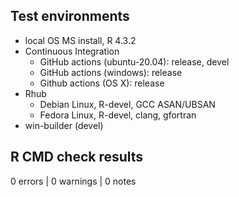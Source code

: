 ## Test environments

* local OS MS install, R 4.3.2
* Continuous Integration
  * GitHub actions (ubuntu-20.04): release, devel
  * GitHub actions (windows): release
  * Github actions (OS X): release
* Rhub
  * Debian Linux, R-devel, GCC ASAN/UBSAN
  * Fedora Linux, R-devel, clang, gfortran
* win-builder (devel)

## R CMD check results

0 errors | 0 warnings | 0 notes

